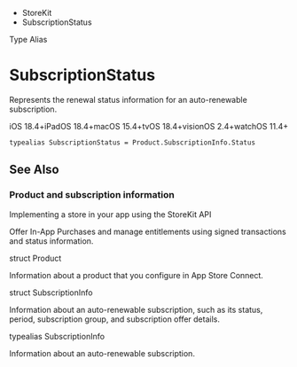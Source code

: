 

- StoreKit
-  SubscriptionStatus 

Type Alias

# SubscriptionStatus

Represents the renewal status information for an auto-renewable subscription.

iOS 18.4+iPadOS 18.4+macOS 15.4+tvOS 18.4+visionOS 2.4+watchOS 11.4+

``` source
typealias SubscriptionStatus = Product.SubscriptionInfo.Status
```

## See Also

### Product and subscription information

Implementing a store in your app using the StoreKit API

Offer In-App Purchases and manage entitlements using signed transactions and status information.

struct Product

Information about a product that you configure in App Store Connect.

struct SubscriptionInfo

Information about an auto-renewable subscription, such as its status, period, subscription group, and subscription offer details.

typealias SubscriptionInfo

Information about an auto-renewable subscription.

